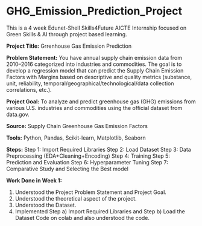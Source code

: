 # GHG_Emission_Prediction_Project
This is a 4 week Edunet-Shell Skills4Future AICTE Internship focused on Green Skills & AI through project based learning.

**Project Title:** Grrenhouse Gas Emission Prediction

**Problem Statement:**
You have annual supply chain emission data from 2010–2016 categorized into industries and commodities. The goal is to develop a regression model that can predict the Supply Chain Emission Factors with Margins based on descriptive and quality metrics (substance, unit, reliability, temporal/geographical/technological/data collection correlations, etc.).

**Project Goal:**
To analyze and predict greenhouse gas (GHG) emissions from various U.S. industries and commodities using the official dataset from data.gov.

**Source:**
Supply Chain Greenhouse Gas Emission Factors

**Tools:**
Python, Pandas, Scikit-learn, Matplotlib, Seaborn

**Steps:**
Step 1: Import Required Libraries 
Step 2: Load Dataset 
Step 3: Data Preprocessing (EDA+Cleaning+Encoding) 
Step 4: Training 
Step 5: Prediction and Evaluation 
Step 6: Hyperparameter Tuning 
Step 7: Comparative Study and Selecting the Best model 

**Work Done in Week 1:**
1) Understood the Project Problem Statement and Project Goal. 
2) Understood the theoretical aspect of the project. 
3) Understood the Dataset. 
4) Implemented Step a) Import Required Libraries and Step b) Load the Dataset Code on colab and also understood the code. 

   
